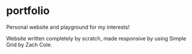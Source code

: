 # portfolio
Personal website and playground for my interests!

Website written completely by scratch, made responsive by using Simple Grid by Zach Cole.
